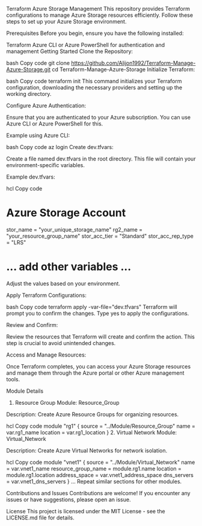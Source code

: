 Terraform Azure Storage Management
This repository provides Terraform configurations to manage Azure Storage resources efficiently. Follow these steps to set up your Azure Storage environment.

Prerequisites
Before you begin, ensure you have the following installed:

Terraform
Azure CLI or Azure PowerShell for authentication and management
Getting Started
Clone the Repository:

bash
Copy code
git clone https://github.com/Alijon1992/Terraform-Manage-Azure-Storage.git
cd Terraform-Manage-Azure-Storage
Initialize Terraform:

bash
Copy code
terraform init
This command initializes your Terraform configuration, downloading the necessary providers and setting up the working directory.

Configure Azure Authentication:

Ensure that you are authenticated to your Azure subscription. You can use Azure CLI or Azure PowerShell for this.

Example using Azure CLI:

bash
Copy code
az login
Create dev.tfvars:

Create a file named dev.tfvars in the root directory. This file will contain your environment-specific variables.

Example dev.tfvars:

hcl
Copy code
# Azure Storage Account
stor_name = "your_unique_storage_name"
rg2_name = "your_resource_group_name"
stor_acc_tier = "Standard"
stor_acc_rep_type = "LRS"
# ... add other variables ...
Adjust the values based on your environment.

Apply Terraform Configurations:

bash
Copy code
terraform apply -var-file="dev.tfvars"
Terraform will prompt you to confirm the changes. Type yes to apply the configurations.

Review and Confirm:

Review the resources that Terraform will create and confirm the action. This step is crucial to avoid unintended changes.

Access and Manage Resources:

Once Terraform completes, you can access your Azure Storage resources and manage them through the Azure portal or other Azure management tools.

Module Details
1. Resource Group
Module: Resource_Group

Description: Create Azure Resource Groups for organizing resources.

hcl
Copy code
module "rg1" {
  source   = "../Module/Resource_Group"
  name     = var.rg1_name
  location = var.rg1_location
}
2. Virtual Network
Module: Virtual_Network

Description: Create Azure Virtual Networks for network isolation.

hcl
Copy code
module "vnet1" {
  source              = "../Module/Virtual_Network"
  name                = var.vnet1_name
  resource_group_name = module.rg1.name
  location            = module.rg1.location
  address_space       = var.vnet1_address_space
  dns_servers         = var.vnet1_dns_servers
}
... Repeat similar sections for other modules.

Contributions and Issues
Contributions are welcome! If you encounter any issues or have suggestions, please open an issue.

License
This project is licensed under the MIT License - see the LICENSE.md file for details.
